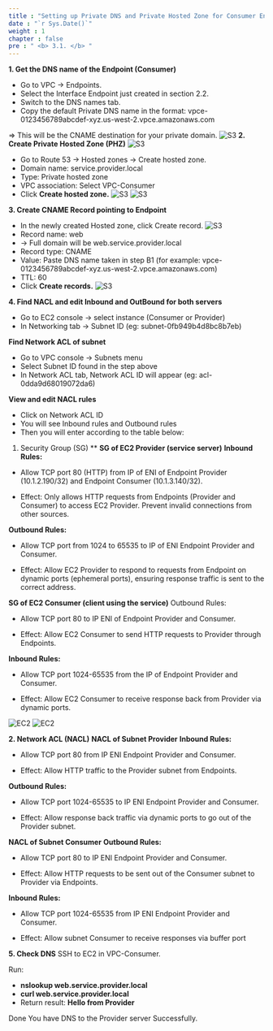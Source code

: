 ```yaml
---
title : "Setting up Private DNS and Private Hosted Zone for Consumer Endpoint"
date : "`r Sys.Date()`"
weight : 1
chapter : false
pre : " <b> 3.1. </b> "
---
```


**1. Get the DNS name of the Endpoint (Consumer)**
+ Go to VPC → Endpoints.
+ Select the Interface Endpoint just created in section 2.2.
+ Switch to the DNS names tab.
+ Copy the default Private DNS name in the format: vpce-0123456789abcdef-xyz.us-west-2.vpce.amazonaws.com

=> This will be the CNAME destination for your private domain.
![S3](/images/4.s3/48-53-6.png)
**2. Create Private Hosted Zone (PHZ)**
![S3](/images/4.s3/43-53-1.png)
+ Go to Route 53 → Hosted zones → Create hosted zone.
+ Domain name: service.provider.local
+ Type: Private hosted zone
+ VPC association: Select VPC-Consumer
+ Click **Create hosted zone.**
![S3](/images/4.s3/44-53-2.png)
![S3](/images/4.s3/45-53-3.png)

**3. Create CNAME Record pointing to Endpoint**
+ In the newly created Hosted zone, click Create record.
![S3](/images/4.s3/46-53-4.png)
+ Record name: web
+ → Full domain will be web.service.provider.local
+ Record type: CNAME
+ Value: Paste DNS name taken in step B1 (for example: vpce-0123456789abcdef-xyz.us-west-2.vpce.amazonaws.com)
+ TTL: 60
+ Click **Create records.**
![S3](/images/4.s3/47-53-5.png)

**4. Find NACL and edit Inbound and OutBound for both servers**
+ Go to EC2 console → select instance (Consumer or Provider)
+ In Networking tab → Subnet ID (eg: subnet-0fb949b4d8bc8b7eb)

**Find Network ACL of subnet**
+ Go to VPC console → Subnets menu
+ Select Subnet ID found in the step above
+ In Network ACL tab, Network ACL ID will appear (eg: acl-0dda9d68019072da6)

**View and edit NACL rules**

+ Click on Network ACL ID
+ You will see Inbound rules and Outbound rules
+ Then you will enter according to the table below:
1. Security Group (SG) **
**SG of EC2 Provider (service server)**
**Inbound Rules:**
+ Allow TCP port 80 (HTTP) from IP of ENI of Endpoint Provider (10.1.2.190/32) and Endpoint Consumer (10.1.3.140/32).

+ Effect: Only allows HTTP requests from Endpoints (Provider and Consumer) to access EC2 Provider. Prevent invalid connections from other sources.

**Outbound Rules:**
+ Allow TCP port from 1024 to 65535 to IP of ENI Endpoint Provider and Consumer.

+ Effect: Allow EC2 Provider to respond to requests from Endpoint on dynamic ports (ephemeral ports), ensuring response traffic is sent to the correct address.

**SG of EC2 Consumer (client using the service)**
Outbound Rules:

+ Allow TCP port 80 to IP ENI of Endpoint Provider and Consumer.

+ Effect: Allow EC2 Consumer to send HTTP requests to Provider through Endpoints.

**Inbound Rules:**

+ Allow TCP port 1024-65535 from the IP of Endpoint Provider and Consumer.

+ Effect: Allow EC2 Consumer to receive response back from Provider via dynamic ports.

![EC2](/images/3.connect/41-inbounda.png)
![EC2](/images/3.connect/42-inboundb.png)

**2. Network ACL (NACL)**
**NACL of Subnet Provider**
**Inbound Rules:**

+ Allow TCP port 80 from IP ENI Endpoint Provider and Consumer.

+ Effect: Allow HTTP traffic to the Provider subnet from Endpoints.

**Outbound Rules:**

+ Allow TCP port 1024-65535 to IP ENI Endpoint Provider and Consumer.

+ Effect: Allow response back traffic via dynamic ports to go out of the Provider subnet.

**NACL of Subnet Consumer**
**Outbound Rules:**

+ Allow TCP port 80 to IP ENI Endpoint Provider and Consumer.

+ Effect: Allow HTTP requests to be sent out of the Consumer subnet to Provider via Endpoints.

**Inbound Rules:**

+ Allow TCP port 1024-65535 from IP ENI Endpoint Provider and Consumer.

+ Effect: Allow subnet Consumer to receive responses via buffer port

**5. Check DNS**
SSH to EC2 in VPC-Consumer.

Run:

+ **nslookup web.service.provider.local**
+ **curl web.service.provider.local**
+ Return result: **Hello from Provider**

Done You have DNS to the Provider server Successfully.